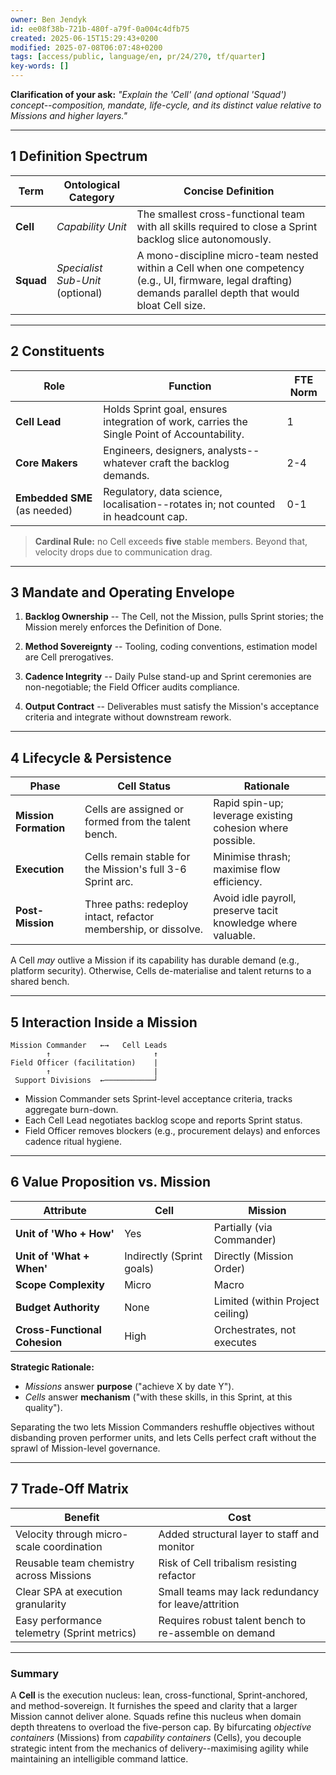 ```yaml
---
owner: Ben Jendyk
id: ee08f38b-721b-480f-a79f-0a004c4dfb75
created: 2025-06-15T15:29:43+0200
modified: 2025-07-08T06:07:48+0200
tags: [access/public, language/en, pr/24/270, tf/quarter]
key-words: []
---
```


**Clarification of your ask:** _"Explain the 'Cell' (and optional 'Squad') concept--composition, mandate, life-cycle, and its distinct value relative to Missions and higher layers."_
* * *

## 1 Definition Spectrum

| Term | Ontological Category | Concise Definition | 
| ---- | ---- | ----  |
| **Cell** | _Capability Unit_ | The smallest cross-functional team with all skills required to close a Sprint backlog slice autonomously. | 
| **Squad** | _Specialist Sub-Unit_ (optional) | A mono-discipline micro-team nested within a Cell when one competency (e.g., UI, firmware, legal drafting) demands parallel depth that would bloat Cell size. | 
* * *

## 2 Constituents

| Role | Function | FTE Norm | 
| ---- | ---- | ----  |
| **Cell Lead** | Holds Sprint goal, ensures integration of work, carries the Single Point of Accountability. | 1 | 
| **Core Makers** | Engineers, designers, analysts--whatever craft the backlog demands. | 2-4 | 
| **Embedded SME** (as needed) | Regulatory, data science, localisation--rotates in; not counted in headcount cap. | 0-1 | 

> **Cardinal Rule:** no Cell exceeds **five** stable members. Beyond that, velocity drops due to communication drag.
* * *

## 3 Mandate and Operating Envelope

1. **Backlog Ownership** -- The Cell, not the Mission, pulls Sprint stories; the Mission merely enforces the Definition of Done.

2. **Method Sovereignty** -- Tooling, coding conventions, estimation model are Cell prerogatives.

3. **Cadence Integrity** -- Daily Pulse stand-up and Sprint ceremonies are non-negotiable; the Field Officer audits compliance.

4. **Output Contract** -- Deliverables must satisfy the Mission's acceptance criteria and integrate without downstream rework.
* * *

## 4 Lifecycle & Persistence

| Phase | Cell Status | Rationale | 
| ---- | ---- | ----  |
| **Mission Formation** | Cells are assigned or formed from the talent bench. | Rapid spin-up; leverage existing cohesion where possible. | 
| **Execution** | Cells remain stable for the Mission's full 3-6 Sprint arc. | Minimise thrash; maximise flow efficiency. | 
| **Post-Mission** | Three paths: redeploy intact, refactor membership, or dissolve. | Avoid idle payroll, preserve tacit knowledge where valuable. | 

A Cell _may_ outlive a Mission if its capability has durable demand (e.g., platform security). Otherwise, Cells de-materialise and talent returns to a shared bench.

* * *

## 5 Interaction Inside a Mission
    
    
    Mission Commander   ←→   Cell Leads
            ↑                       ↑
    Field Officer (facilitation)    |
            ↑                       |
     Support Divisions  ←───────────┘
    

- Mission Commander sets Sprint-level acceptance criteria, tracks aggregate burn-down.
- Each Cell Lead negotiates backlog scope and reports Sprint status.
- Field Officer removes blockers (e.g., procurement delays) and enforces cadence ritual hygiene.
* * *

## 6 Value Proposition vs. Mission

| Attribute | Cell | Mission | 
| ---- | ---- | ----  |
| **Unit of 'Who + How'** | Yes | Partially (via Commander) | 
| **Unit of 'What + When'** | Indirectly (Sprint goals) | Directly (Mission Order) | 
| **Scope Complexity** | Micro | Macro | 
| **Budget Authority** | None | Limited (within Project ceiling) | 
| **Cross-Functional Cohesion** | High | Orchestrates, not executes | 

**Strategic Rationale:**

- _Missions_ answer **purpose** ("achieve X by date Y").
- _Cells_ answer **mechanism** ("with these skills, in this Sprint, at this quality").

Separating the two lets Mission Commanders reshuffle objectives without disbanding proven performer units, and lets Cells perfect craft without the sprawl of Mission-level governance.

* * *

## 7 Trade-Off Matrix

| Benefit | Cost | 
| ---- | ----  |
| Velocity through micro-scale coordination | Added structural layer to staff and monitor | 
| Reusable team chemistry across Missions | Risk of Cell tribalism resisting refactor | 
| Clear SPA at execution granularity | Small teams may lack redundancy for leave/attrition | 
| Easy performance telemetry (Sprint metrics) | Requires robust talent bench to re-assemble on demand | 

* * *

### Summary

A **Cell** is the execution nucleus: lean, cross-functional, Sprint-anchored, and method-sovereign. It furnishes the speed and clarity that a larger Mission cannot deliver alone. Squads refine this nucleus when domain depth threatens to overload the five-person cap. By bifurcating _objective containers_ (Missions) from _capability containers_ (Cells), you decouple strategic intent from the mechanics of delivery--maximising agility while maintaining an intelligible command lattice.
